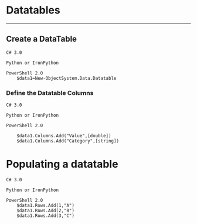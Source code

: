 # Datatables				
---

Create a DataTable				
----------------------------------------

```
C# 3.0			

Python or IronPython			

PowerShell 2.0	
	$data1=New-ObjectSystem.Data.Datatable
```
	
### Define the Datatable Columns		
		
```
C# 3.0			

Python or IronPython			

PowerShell 2.0	

    $data1.Columns.Add("Value",[double])
    $data1.Columns.Add("Category",[string])
```
		
# Populating a datatable				

```
C# 3.0			

Python or IronPython			

PowerShell 2.0	
	$data1.Rows.Add(1,"A")
    $data1.Rows.Add(2,"B")
    $data1.Rows.Add(3,"C")
```		
